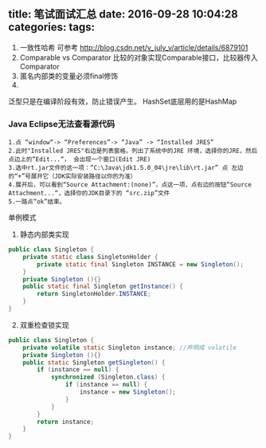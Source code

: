 title: 笔试面试汇总
date: 2016-09-28 10:04:28
categories:
tags:
---
1. 一致性哈希 可参考 http://blog.csdn.net/v_july_v/article/details/6879101
2. Comparable vs Comparator 比较的对象实现Comparable接口，比较器传入Comparator
3. 匿名内部类的变量必须final修饰
4.




泛型只是在编译阶段有效，防止错误产生。
HashSet底层用的是HashMap

### Java Eclipse无法查看源代码
```
1.点 “window“-> “Preferences”-> “Java” -> “Installed JRES”
2.此时"Installed JRES"右边是列表窗格，列出了系统中的JRE 环境，选择你的JRE，然后点边上的“Edit...“， 会出现一个窗口(Edit JRE)
3.选中rt.jar文件的这一项：“C:\Java\jdk1.5.0_04\jre\lib\rt.jar” 点 左边的“+”号展开它（JDK实际安装路径以你的为准）
4.展开后，可以看到“Source Attachment:(none)”，点这一项，点右边的按钮“Source Attachment...“，选择你的JDK目录下的 “src.zip”文件
5.一路点“ok”结束。
```

单例模式
1. 静态内部类实现
```java
public class Singleton {
    private static class SingletonHolder {
        private static final Singleton INSTANCE = new Singleton();
    }
    private Singleton (){}
    public static final Singleton getInstance() {
        return SingletonHolder.INSTANCE;
    }
}
```
2. 双重检查锁实现
```java
public class Singleton {
    private volatile static Singleton instance; //声明成 volatile
    private Singleton (){}
    public static Singleton getSingleton() {
        if (instance == null) {
            synchronized (Singleton.class) {
                if (instance == null) {
                    instance = new Singleton();
                }
            }
        }
        return instance;
    }
}